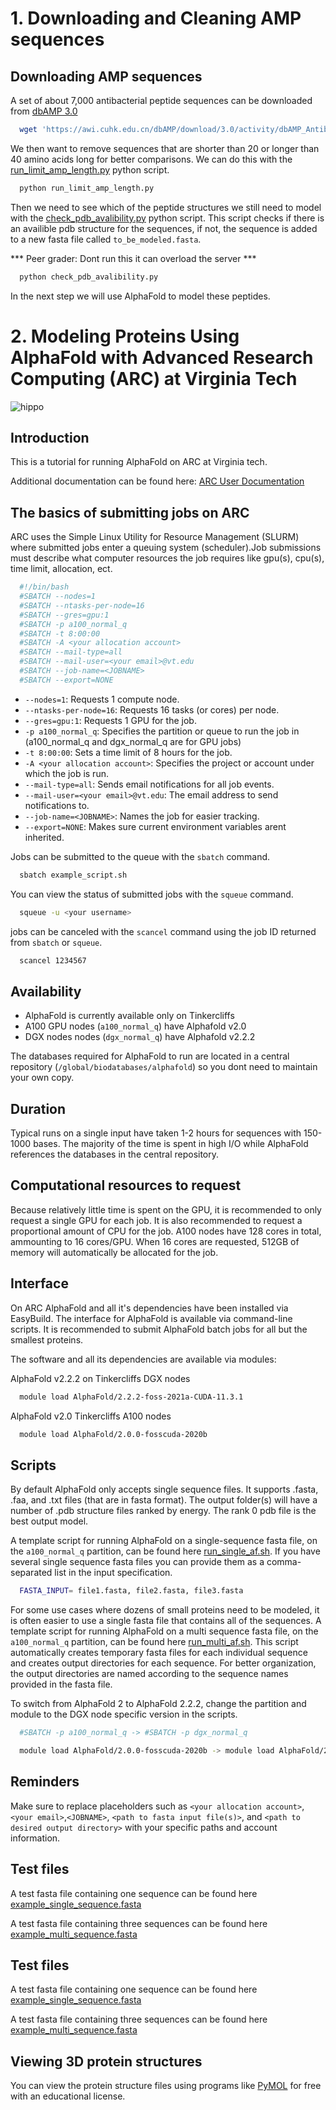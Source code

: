 
# 1. Downloading and Cleaning AMP sequences

## Downloading AMP sequences
A set of about 7,000 antibacterial peptide sequences can be downloaded from [dbAMP 3.0](https://awi.cuhk.edu.cn/dbAMP/index.php)

```bash
  wget 'https://awi.cuhk.edu.cn/dbAMP/download/3.0/activity/dbAMP_Antibacterial.fasta' -O dbAMP_Antibacterial_2024.fasta

```

We then want to remove sequences that are shorter than 20 or longer than 40 amino acids long for better comparisons. We can do this with the [run_limit_amp_length.py](https://github.com/Nicolas-Ball/I2GDS_AMP/blob/main/scripts/run_limit_amp_length.py) python script.

```bash
  python run_limit_amp_length.py
```

Then we need to see which of the peptide structures we still need to model with the [check_pdb_avalibility.py](https://github.com/Nicolas-Ball/I2GDS_AMP/blob/main/scripts/check_pdb_avalibility.py) python script. This script checks if there is an availible pdb structure for the sequences, if not, the sequence is added to a new fasta file called `to_be_modeled.fasta`.

*** Peer grader: Dont run this it can overload the server ***
```bash
  python check_pdb_avalibility.py
```

In the next step we will use AlphaFold to model these peptides.
# 2. Modeling Proteins Using AlphaFold with Advanced Research Computing (ARC) at Virginia Tech
![hippo](https://github.com/Nicolas-Ball/I2GDS_AMP/blob/main/images/example_protein.gif)
## Introduction
This is a tutorial for running AlphaFold on ARC at Virginia tech. 


Additional documentation can be found here: [ARC User Documentation](https://www.docs.arc.vt.edu/software/alphafold.html)
## The basics of submitting jobs on ARC

ARC uses the Simple Linux Utility for Resource Management (SLURM) where submitted jobs enter a queuing system (scheduler).Job submissions must describe what computer resources the job requires like gpu(s), cpu(s), time limit, allocation, ect.

```bash
  #!/bin/bash
  #SBATCH --nodes=1
  #SBATCH --ntasks-per-node=16
  #SBATCH --gres=gpu:1
  #SBATCH -p a100_normal_q
  #SBATCH -t 8:00:00
  #SBATCH -A <your allocation account>
  #SBATCH --mail-type=all
  #SBATCH --mail-user=<your email>@vt.edu
  #SBATCH --job-name=<JOBNAME>
  #SBATCH --export=NONE
```
- `--nodes=1`: Requests 1 compute node.
- `--ntasks-per-node=16`: Requests 16 tasks (or cores) per node.
- `--gres=gpu:1`: Requests 1 GPU for the job.
- `-p a100_normal_q`: Specifies the partition or queue to run the job in (a100_normal_q and dgx_normal_q are for GPU jobs)
- `-t 8:00:00`: Sets a time limit of 8 hours for the job.
- `-A <your allocation account>`: Specifies the project or account under which the job is run.
- `--mail-type=all`: Sends email notifications for all job events.
- `--mail-user=<your email>@vt.edu`: The email address to send notifications to.
- `--job-name=<JOBNAME>`: Names the job for easier tracking.
- `--export=NONE`: Makes sure current environment variables arent inherited.

Jobs can be submitted to the queue with the `sbatch` command.
```bash
  sbatch example_script.sh
```
You can view the status of submitted jobs with the `squeue` command.
```bash
  squeue -u <your username>
```

jobs can be canceled with the `scancel` command using the job ID returned from `sbatch` or `squeue`.
```bash
  scancel 1234567
```
## Availability
-	AlphaFold is currently available only on Tinkercliffs
-	A100 GPU nodes (`a100_normal_q`) have Alphafold v2.0
-	DGX nodes nodes (`dgx_normal_q`) have Alphafold v2.2.2

The databases required for AlphaFold to run are located in a central repository (`/global/biodatabases/alphafold`) so you dont need to maintain your own copy. 

## Duration
Typical runs on a single input have taken 1-2 hours for sequences with 150-1000 bases. The majority of the time is spent in high I/O while AlphaFold references the databases in the central repository. 

## Computational resources to request
Because relatively little time is spent on the GPU, it is recommended to only request a single GPU for each job. It is also recommended to request a proportional amount of CPU for the job. A100 nodes have 128 cores in total, ammounting to 16 cores/GPU. When 16 cores are requested, 512GB of memory will automatically be allocated for the job.

## Interface
On ARC AlphaFold and all it's dependencies have been installed via EasyBuild. The interface for AlphaFold is available via command-line scripts. It is recommended to submit AlphaFold batch jobs for all but the smallest proteins.

The software and all its dependencies are available via modules:

AlphaFold v2.2.2 on Tinkercliffs DGX nodes
```bash
  module load AlphaFold/2.2.2-foss-2021a-CUDA-11.3.1
```
AlphaFold v2.0 Tinkercliffs A100 nodes
```bash
  module load AlphaFold/2.0.0-fosscuda-2020b
```

## Scripts
By default AlphaFold only accepts single sequence files. It supports .fasta, .faa, and .txt files (that are in fasta format). The output folder(s) will have a number of .pdb structure files ranked by energy. The rank 0 pdb file is the best output model.

A template script for running AlphaFold on a single-sequence fasta file, on the `a100_normal_q` partition, can be found here [run_single_af.sh](https://github.com/Nicolas-Ball/I2GDS_AMP/blob/main/scripts/run_single_af.sh). If you have several single sequence fasta files you can provide them as a comma-separated list in the input specification. 

```bash
  FASTA_INPUT= file1.fasta, file2.fasta, file3.fasta
```

For some use cases where dozens of small proteins need to be modeled, it is often easier to use a single fasta file that contains all of the sequences. A template script for running AlphaFold on a multi sequence fasta file, on the `a100_normal_q` partition, can be found here [run_multi_af.sh](https://github.com/Nicolas-Ball/I2GDS_AMP/blob/main/scripts/run_multi_af.sh). This script automatically creates temporary fasta files for each individual sequence and creates output directories for each sequence. For better organization, the output directories are named according to the sequence names provided in the fasta file.

To switch from AlphaFold 2 to AlphaFold 2.2.2, change the partition and module to the DGX node specific version in the scripts.


```bash
  #SBATCH -p a100_normal_q -> #SBATCH -p dgx_normal_q
```

```bash
  module load AlphaFold/2.0.0-fosscuda-2020b -> module load AlphaFold/2.2.2-foss-2021a-CUDA-11.3.1
```


## Reminders

Make sure to replace placeholders such as `<your allocation account>`,`<your email>`,`<JOBNAME>`, `<path to fasta input file(s)>`, and `<path to desired output directory>` with your specific paths and account information.
## Test files

A test fasta file containing one sequence can be found here [example_single_sequence.fasta](https://github.com/Nicolas-Ball/I2GDS_AMP/blob/main/fasta%20files/example_single_sequence.fasta)

A test fasta file containing three sequences can be found here [example_multi_sequence.fasta](https://github.com/Nicolas-Ball/I2GDS_AMP/blob/main/fasta%20files/example_multi_sequence.fasta)


## Test files

A test fasta file containing one sequence can be found here [example_single_sequence.fasta](https://github.com/nb3228/i2gdstest/blob/main/fasta%20files/example_single_sequence.fasta)

A test fasta file containing three sequences can be found here [example_multi_sequence.fasta](https://github.com/nb3228/i2gdstest/blob/main/fasta%20files/example_multi_sequence.fasta)


## Viewing 3D protein structures

You can view the protein structure files using programs like [PyMOL](https://www.pymol.org/) for free with an educational license.

